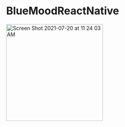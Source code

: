 # BlueMoodReactNative

<img width="261" alt="Screen Shot 2021-07-20 at 11 24 03 AM" src="https://user-images.githubusercontent.com/70176837/126362571-9f73da6e-1919-483a-aa5c-36c2c441dc90.png">








